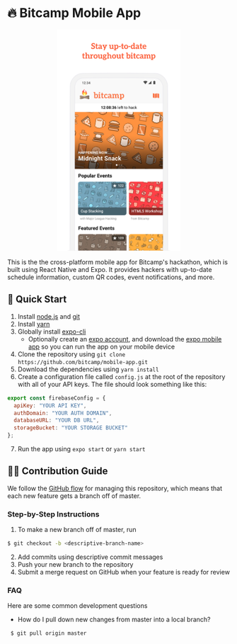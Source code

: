 # :fire: Bitcamp Mobile App
<p align="center"><img src="./screenshot.jpg" alt="App Screenshot" height="500"/></p>

This is the the cross-platform mobile app for Bitcamp's hackathon, which is built using React Native and Expo. It provides hackers with up-to-date schedule information, custom QR codes, event notifications, and more.

## :round_pushpin: Quick Start
1. Install [node.js](https://nodejs.org/en/) and [git](https://git-scm.com/)
2. Install [yarn](https://yarnpkg.com/en/docs/install)
3. Globally install [expo-cli](https://docs.expo.io/versions/latest/get-started/installation/)
   - Optionally create an [expo account](https://expo.io/), and download the [expo mobile app](https://expo.io/tools#client) so you can run the app on your mobile device
4. Clone the repository using `git clone https://github.com/bitcamp/mobile-app.git`
5. Download the dependencies using `yarn install`
6. Create a configuration file called `config.js` at the root of the repository with all of your API keys. The file should look something like this:
```js
export const firebaseConfig = {
  apiKey: "YOUR API KEY",
  authDomain: "YOUR AUTH DOMAIN",
  databaseURL: "YOUR DB URL",
  storageBucket: "YOUR STORAGE BUCKET"
};
```
7. Run the app using `expo start` or `yarn start`

## :man_technologist: Contribution Guide
We follow the [GitHub flow](https://guides.github.com/introduction/flow/) for managing this repository, which means that each new feature gets a branch off of master.
### Step-by-Step Instructions
1. To make a new branch off of master, run
```bash
$ git checkout -b <descriptive-branch-name>
```
2. Add commits using descriptive commit messages
3. Push your new branch to the repository
4. Submit a merge request on GitHub when your feature is ready for review

### FAQ
Here are some common development questions
 * How do I pull down new changes from master into a local branch?
```bash
 $ git pull origin master
```
